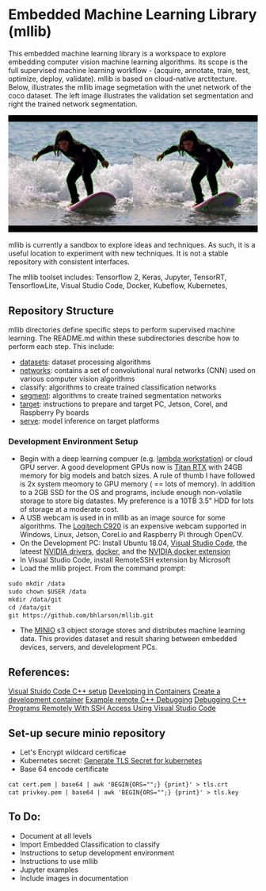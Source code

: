 # Embedded Machine Learning Library (mllib)

<p> This embedded machine learning library is a workspace to explore embedding computer vision 
machine learning algorithms.  Its scope is the full supervised machine learning workflow - 
(acquire, annotate, train, test, optimize, deploy, validate).  mllib is
based on cloud-native arctitecture. Below, illustrates the mllib image segmetation with the unet network of the coco dataset.  The left image illustrates the validation set segmentation and right the trained network segmentation.

![Image Segmentation](img/ann-pred4.png)

<p>mllib is currently a sandbox to explore ideas and techniques.  As such, it is a useful location 
to experiment with new techniques.  It is not a stable repository with consistent interfaces.

<p>The mllib toolset includes:  Tensorflow 2, Keras, Jupyter, TensorRT, TensorflowLite, Visual Studio Code, Docker, Kubeflow, Kubernetes,  

## Repository Structure
mllib directories define specific steps to perform supervised machine learning.  The README.md within these subdirectories describe how to perform each step.  This include:
- [datasets](./datasets/README.md): dataset processing algorithms
- [networks](./networks/README.md): contains a set of convolutional nural networks (CNN) used on various computer vision algorithms
- classify: algorithms to create trained classification networks
- [segment](./segment/README.md): algorithms to create trained segmentation networks
- [target](./target/README.md): instructions to prepare and target PC, Jetson, Corel, and Raspberry Py boards
- [serve](./serve/README.md): model inference on target platforms

### Development Environment Setup
- Begin with a deep learning compuer (e.g. [lambda workstation](https://lambdalabs.com/)) or cloud GPU server.  A good development GPUs now is [Titan RTX](https://www.nvidia.com/en-us/deep-learning-ai/products/titan-rtx/) with 24GB memory for big models and batch sizes.  A rule of thumb I have followed is 2x system meomory to GPU memory ( == lots of memory).  In addition to a 2GB SSD for the OS and programs, include enough non-volatile storage to store big datastes.  My preference is a 10TB 3.5" HDD for lots of storage at a moderate cost.
- A USB webcam is used in in mllib as an image source for some algorithms.  The [Logitech C920](https://www.logitech.com/en-us/product/hd-pro-webcam-c920) is an expensive webcam supported in Windows, Linux, Jetson, Corel.io and Raspberry Pi through OpenCV.
- On the Development PC: Install Ubuntu 18.04, [Visual Studio Code](https://code.visualstudio.com/), the lateest [NVIDIA drivers](https://developer.nvidia.com/cuda-downloads?target_os=Linux&target_arch=x86_64&target_distro=Ubuntu&target_version=1804&target_type=deblocal), [docker](https://www.docker.com/products/docker-desktop), and the [NVIDIA docker extension](https://github.com/NVIDIA/nvidia-docker )
- In Visual Studio Code, install RemoteSSH extension by Microsoft
- Load the mllib project.  From the command prompt:
```console
sudo mkdir /data
sudo chown $USER /data
mkdir /data/git
cd /data/git
git https://github.com/bhlarson/mllib.git
```
- The [MINIO](https://min.io/) s3 object storage stores and distributes machine learning data.  This provides dataset and result sharing between embedded devices, servers, and develelopment PCs.  

## References:
[Visual Stuido Code C++ setup](https://code.visualstudio.com/docs/cpp/config-linux)
[Developing in Containers](https://code.visualstudio.com/docs/remote/containers)
[Create a development container](https://code.visualstudio.com/docs/remote/create-dev-container)
[Example remote C++ Debugging](https://github.com/tttapa/VSCode-Docker-Cpp)
[Debugging C++ Programs Remotely With SSH Access Using Visual Studio Code](https://medium.com/@shyabithdickwella/debugging-c-programs-remotely-with-ssh-access-using-visual-studio-code-6fe4582b1bf9)

## Set-up secure minio repository
- Let's Encrypt wildcard certificae
- Kubernetes secret: [Generate TLS Secret for kubernetes](https://software.danielwatrous.com/generate-tls-secret-for-kubernetes/)
- Base 64 encode certificate
```console
cat cert.pem | base64 | awk 'BEGIN{ORS="";} {print}' > tls.crt
cat privkey.pem | base64 | awk 'BEGIN{ORS="";} {print}' > tls.key
```

## To Do:
- Document at all levels
- Import Embedded Classification to classify
- Instructions to setup development environment
- Instructions to use mllib
- Jupyter examples
- Include images in documentation
